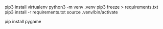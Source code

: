 pip3 install virtualenv
python3 -m venv .venv
pip3 freeze > requirements.txt
pip3 install -r requirements.txt
source .venv/bin/activate

pip install pygame
